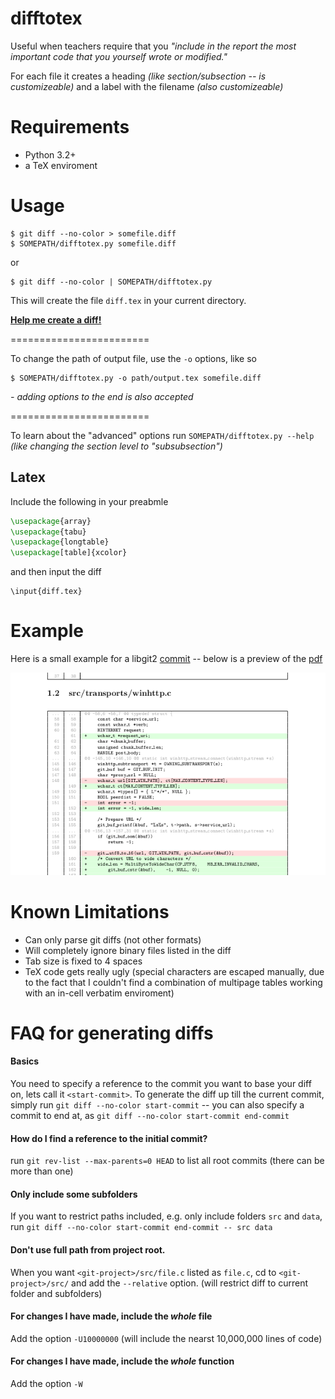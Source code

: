 difftotex
=========

Useful when teachers require that you *"include in the report the most important code that you yourself wrote or modified."*

For each file it creates a heading *(like section/subsection -- is customizeable)* and a label with the filename *(also customizeable)*

Requirements
============

* Python 3.2+
* a TeX enviroment

Usage
=====

    $ git diff --no-color > somefile.diff
    $ SOMEPATH/difftotex.py somefile.diff

or

    $ git diff --no-color | SOMEPATH/difftotex.py

This will create the file `diff.tex` in your current directory.

[**Help me create a diff!**](#faq-for-generating-diffs)

========================

To change the path of output file, use the `-o` options, like so

    $ SOMEPATH/difftotex.py -o path/output.tex somefile.diff

*- adding options to the end is also accepted*

========================

To learn about the "advanced" options run `SOMEPATH/difftotex.py --help` *(like changing the section level to "subsubsection")*

Latex
-----

Include the following in your preabmle

```tex
\usepackage{array}
\usepackage{tabu}
\usepackage{longtable}
\usepackage[table]{xcolor}
```

and then input the diff

    \input{diff.tex}

Example
=======

Here is a small example for a libgit2 [commit](https://github.com/libgit2/libgit2/commit/08283cbdb857d09f8e623c5c23abcaa499b6b3fc) -- below is a preview of the [pdf](/example/parent.pdf)

![examplepng](example/example.png)

Known Limitations
=================
* Can only parse git diffs (not other formats)
* Will completely ignore binary files listed in the diff
* Tab size is fixed to 4 spaces
* TeX code gets really ugly (special characters are escaped manually, due to the fact that I couldn't find a combination of multipage tables working with an in-cell verbatim enviroment)

FAQ for generating diffs
========================
#### Basics
You need to specify a reference to the commit you want to base your diff on, lets call it `<start-commit>`. To generate the diff up till the current commit, simply run `git diff --no-color start-commit` -- you can also specify a commit to end at, as `git diff --no-color start-commit end-commit`

#### How do I find a reference to the initial commit?
run `git rev-list --max-parents=0 HEAD` to list all root commits (there can be more than one)

#### Only include some subfolders
If you want to restrict paths included, e.g. only include folders `src` and `data`, run `git diff --no-color start-commit end-commit -- src data`

#### Don't use full path from project root.
When you want `<git-project>/src/file.c` listed as `file.c`, cd to `<git-project>/src/` and add the `--relative` option. (will restrict diff to current folder and subfolders)

#### For changes I have made, include the *whole* file
Add the option `-U10000000` (will include the nearst 10,000,000 lines of code)

#### For changes I have made, include the *whole* function
Add the option `-W`



